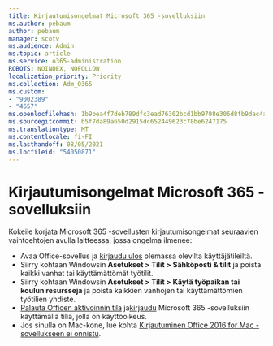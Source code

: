 ```yaml
---
title: Kirjautumisongelmat Microsoft 365 -sovelluksiin
ms.author: pebaum
author: pebaum
manager: scotv
ms.audience: Admin
ms.topic: article
ms.service: o365-administration
ROBOTS: NOINDEX, NOFOLLOW
localization_priority: Priority
ms.collection: Adm_O365
ms.custom:
- "9002389"
- "4657"
ms.openlocfilehash: 1b9bea4f7deb789dfc3ead76302bcd1bb9708e306d8fb9dac4a9e7b8631bf9ed
ms.sourcegitcommit: b5f7da89a650d2915dc652449623c78be6247175
ms.translationtype: MT
ms.contentlocale: fi-FI
ms.lasthandoff: 08/05/2021
ms.locfileid: "54050871"
---
```

# <a name="issues-signing-into-microsoft-365-apps"></a>Kirjautumisongelmat Microsoft 365 -sovelluksiin

Kokeile korjata Microsoft 365 -sovellusten kirjautumisongelmat seuraavien vaihtoehtojen avulla laitteessa, jossa ongelma ilmenee:

- Avaa Office-sovellus ja [kirjaudu ulos](https://go.microsoft.com/fwlink/?linkid=2114082) olemassa olevilta käyttäjätileiltä.
- Siirry kohtaan Windowsin **Asetukset > Tilit > Sähköposti & tilit** ja poista kaikki vanhat tai käyttämättömät työtilit.
- Siirry kohtaan Windowsin **Asetukset > Tilit > Käytä työpaikan tai koulun resursseja** ja poista kaikkien vanhojen tai käyttämättömien työtilien yhdiste.
- [Palauta Officen aktivoinnin tila](https://docs.microsoft.com/office365/troubleshoot/activation/reset-office-365-proplus-activation-state) ja[kirjaudu](https://support.office.com/article/sign-in-to-office-b9582171-fd1f-4284-9846-bdd72bb28426) Microsoft 365 -sovelluksiin käyttämällä tiliä, jolla on käyttöoikeus.
- Jos sinulla on Mac-kone, lue kohta [Kirjautuminen Office 2016 for Mac -sovellukseen ei onnistu](https://docs.microsoft.com/office365/troubleshoot/authentication/sign-in-to-office-2016-for-mac-fail).
